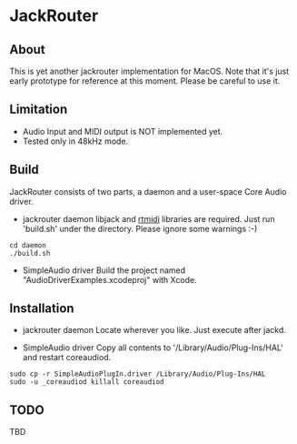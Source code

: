 # JackRouter

## About
This is yet another jackrouter implementation for MacOS. Note that it's just
early prototype for reference at this moment. Please be careful to use it.

## Limitation
- Audio Input and MIDI output is NOT implemented yet.
- Tested only in 48kHz mode. 

## Build
JackRouter consists of two parts, a daemon and a user-space Core Audio driver.

- jackrouter daemon
  libjack and [rtmidi](http://www.music.mcgill.ca/~gary/rtmidi/) libraries are required.
  Just run 'build.sh' under the directory. Please ignore some warnings :-)

```
cd daemon
./build.sh
```

- SimpleAudio driver
  Build the project named "AudioDriverExamples.xcodeproj" with Xcode.

## Installation
- jackrouter daemon
  Locate wherever you like. Just execute after jackd.

- SimpleAudio driver
  Copy all contents to '/Library/Audio/Plug-Ins/HAL' and restart coreaudiod.

```
sudo cp -r SimpleAudioPlugIn.driver /Library/Audio/Plug-Ins/HAL
sudo -u _coreaudiod killall coreaudiod
```

## TODO
TBD
